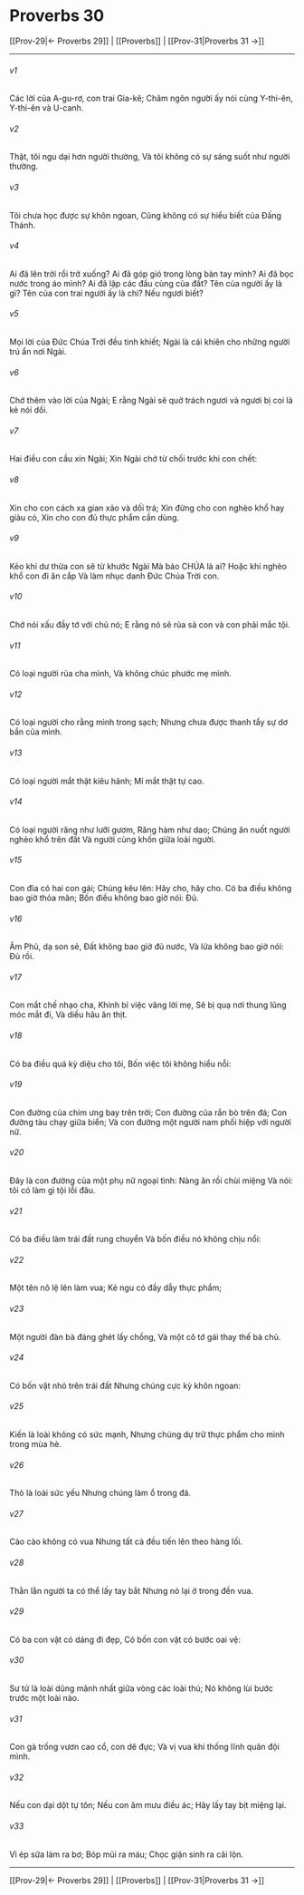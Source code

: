 # Proverbs 30

[[Prov-29|← Proverbs 29]] | [[Proverbs]] | [[Prov-31|Proverbs 31 →]]
***



###### v1 
Các lời của A-gu-rơ, con trai Gia-kê; Châm ngôn người ấy nói cùng Y-thi-ên, Y-thi-ên và U-canh. 

###### v2 
Thật, tôi ngu dại hơn người thường, Và tôi không có sự sáng suốt như người thường. 

###### v3 
Tôi chưa học được sự khôn ngoan, Cũng không có sự hiểu biết của Đấng Thánh. 

###### v4 
Ai đã lên trời rồi trở xuống? Ai đã góp gió trong lòng bàn tay mình? Ai đã bọc nước trong áo mình? Ai đã lập các đầu cùng của đất? Tên của người ấy là gì? Tên của con trai người ấy là chi? Nếu ngươi biết? 

###### v5 
Mọi lời của Đức Chúa Trời đều tinh khiết; Ngài là cái khiên cho những người trú ẩn nơi Ngài. 

###### v6 
Chớ thêm vào lời của Ngài; E rằng Ngài sẽ quở trách ngươi và ngươi bị coi là kẻ nói dối. 

###### v7 
Hai điều con cầu xin Ngài; Xin Ngài chớ từ chối trước khi con chết: 

###### v8 
Xin cho con cách xa gian xảo và dối trá; Xin đừng cho con nghèo khổ hay giàu có, Xin cho con đủ thực phẩm cần dùng. 

###### v9 
Kẻo khi dư thừa con sẽ từ khước Ngài Mà bảo CHÚA là ai? Hoặc khi nghèo khổ con đi ăn cắp Và làm nhục danh Đức Chúa Trời con. 

###### v10 
Chớ nói xấu đầy tớ với chủ nó; E rằng nó sẽ rủa sả con và con phải mắc tội. 

###### v11 
Có loại người rủa cha mình, Và không chúc phước mẹ mình. 

###### v12 
Có loại người cho rằng mình trong sạch; Nhưng chưa được thanh tẩy sự dơ bẩn của mình. 

###### v13 
Có loại người mắt thật kiêu hãnh; Mí mắt thật tự cao. 

###### v14 
Có loại người răng như lưỡi gươm, Răng hàm như dao; Chúng ăn nuốt người nghèo khổ trên đất Và người cùng khốn giữa loài người. 

###### v15 
Con đỉa có hai con gái; Chúng kêu lên: Hãy cho, hãy cho. Có ba điều không bao giờ thỏa mãn; Bốn điều không bao giờ nói: Đủ. 

###### v16 
Âm Phủ, dạ son sẻ, Đất không bao giờ đủ nước, Và lửa không bao giờ nói: Đủ rồi. 

###### v17 
Con mắt chế nhạo cha, Khinh bỉ việc vâng lời mẹ, Sẽ bị quạ nơi thung lũng móc mắt đi, Và diều hâu ăn thịt. 

###### v18 
Có ba điều quá kỳ diệu cho tôi, Bốn việc tôi không hiểu nỗi: 

###### v19 
Con đường của chim ưng bay trên trời; Con đường của rắn bò trên đá; Con đường tàu chạy giữa biển; Và con đường một người nam phối hiệp với người nữ. 

###### v20 
Đây là con đường của một phụ nữ ngoại tình: Nàng ăn rồi chùi miệng Và nói: tôi có làm gì tội lỗi đâu. 

###### v21 
Có ba điều làm trái đất rung chuyển Và bốn điều nó không chịu nổi: 

###### v22 
Một tên nô lệ lên làm vua; Kẻ ngu có đầy dẫy thực phẩm; 

###### v23 
Một người đàn bà đáng ghét lấy chồng, Và một cô tớ gái thay thế bà chủ. 

###### v24 
Có bốn vật nhỏ trên trái đất Nhưng chúng cực kỳ khôn ngoan: 

###### v25 
Kiến là loài không có sức mạnh, Nhưng chúng dự trữ thực phẩm cho mình trong mùa hè. 

###### v26 
Thỏ là loài sức yếu Nhưng chúng làm ổ trong đá. 

###### v27 
Cào cào không có vua Nhưng tất cả đều tiến lên theo hàng lối. 

###### v28 
Thằn lằn người ta có thể lấy tay bắt Nhưng nó lại ở trong đền vua. 

###### v29 
Có ba con vật có dáng đi đẹp, Có bốn con vật có bước oai vệ: 

###### v30 
Sư tử là loài dũng mãnh nhất giữa vòng các loài thú; Nó không lùi bước trước một loài nào. 

###### v31 
Con gà trống vươn cao cổ, con dê đực; Và vị vua khi thống lĩnh quân đội mình. 

###### v32 
Nếu con dại dột tự tôn; Nếu con âm mưu điều ác; Hãy lấy tay bịt miệng lại. 

###### v33 
Vì ép sữa làm ra bơ; Bóp mũi ra máu; Chọc giận sinh ra cãi lộn.

***
[[Prov-29|← Proverbs 29]] | [[Proverbs]] | [[Prov-31|Proverbs 31 →]]
